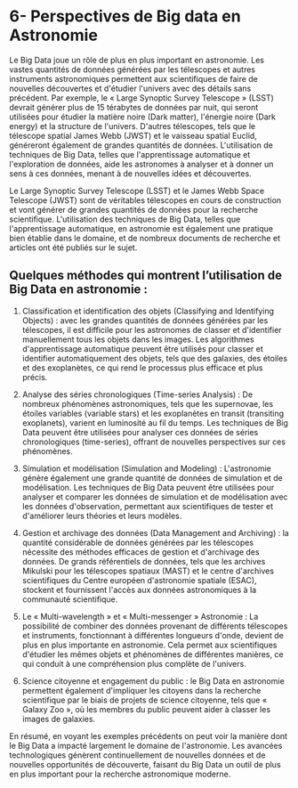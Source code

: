# 6- Perspectives de Big data en Astronomie
Le Big Data joue un rôle de plus en plus important en astronomie. Les vastes quantités de données générées par les télescopes et autres instruments astronomiques permettent aux scientifiques de faire de nouvelles découvertes et d'étudier l'univers avec des détails sans précédent. Par exemple, le « Large Synoptic Survey Telescope » (LSST) devrait générer plus de 15 térabytes de données par nuit, qui seront utilisées pour étudier la matière noire (Dark matter), l'énergie noire (Dark energy) et la structure de l'univers. D'autres télescopes, tels que le télescope spatial James Webb (JWST) et le vaisseau spatial Euclid, généreront également de grandes quantités de données. L'utilisation de techniques de Big Data, telles que l'apprentissage automatique et l'exploration de données, aide les astronomes à analyser et à donner un sens à ces données, menant à de nouvelles idées et découvertes.

Le Large Synoptic Survey Telescope (LSST) et le James Webb Space Telescope (JWST) sont de véritables télescopes en cours de construction et vont générer de grandes quantités de données pour la recherche scientifique. L'utilisation des techniques de Big Data, telles que l'apprentissage automatique, en astronomie est également une pratique bien établie dans le domaine, et de nombreux documents de recherche et articles ont été publiés sur le sujet. 


## Quelques méthodes qui montrent l’utilisation de Big Data en astronomie :


1. Classification et identification des objets (Classifying and Identifying Objects) : avec les grandes quantités de données générées par les télescopes, il est difficile pour les astronomes de classer et d'identifier manuellement tous les objets dans les images. Les algorithmes d'apprentissage automatique peuvent être utilisés pour classer et identifier automatiquement des objets, tels que des galaxies, des étoiles et des exoplanètes, ce qui rend le processus plus efficace et plus précis.

2. Analyse des séries chronologiques (Time-series Analysis) : De nombreux phénomènes astronomiques, tels que les supernovae, les étoiles variables (variable stars) et les exoplanètes en transit (transiting exoplanets), varient en luminosité au fil du temps. Les techniques de Big Data peuvent être utilisées pour analyser ces données de séries chronologiques (time-series), offrant de nouvelles perspectives sur ces phénomènes.

3. Simulation et modélisation (Simulation and Modeling) : L'astronomie génère également une grande quantité de données de simulation et de modélisation. Les techniques de Big Data peuvent être utilisées pour analyser et comparer les données de simulation et de modélisation avec les données d'observation, permettant aux scientifiques de tester et d'améliorer leurs théories et leurs modèles.

4. Gestion et archivage des données (Data Management and Archiving) : la quantité considérable de données générées par les télescopes nécessite des méthodes efficaces de gestion et d'archivage des données. De grands référentiels de données, tels que les archives Mikulski pour les télescopes spatiaux (MAST) et le centre d'archives scientifiques du Centre européen d'astronomie spatiale (ESAC), stockent et fournissent l'accès aux données astronomiques à la communauté scientifique.

5. Le « Multi-wavelength » et « Multi-messenger » Astronomie : La possibilité de combiner des données provenant de différents télescopes et instruments, fonctionnant à différentes longueurs d'onde, devient de plus en plus importante en astronomie. Cela permet aux scientifiques d'étudier les mêmes objets et phénomènes de différentes manières, ce qui conduit à une compréhension plus complète de l'univers.

6. Science citoyenne et engagement du public : le Big Data en astronomie permettent également d'impliquer les citoyens dans la recherche scientifique par le biais de projets de science citoyenne, tels que « Galaxy Zoo », où les membres du public peuvent aider à classer les images de galaxies.


En résumé, en voyant les exemples précédents on peut voir la manière dont le Big Data a impacté largement le domaine de l'astronomie. Les avancées technologiques génèrent continuellement de nouvelles données et de nouvelles opportunités de découverte, faisant du Big Data un outil de plus en plus important pour la recherche astronomique moderne.
